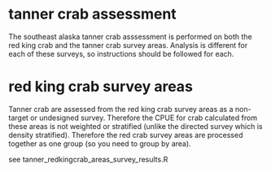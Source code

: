 # tanner crab assessment 

The southeast alaska tanner crab asssessment is performed on both the red king crab and the tanner crab survey areas. Analysis is different for each of these surveys, so instructions should be followed for each.

# red king crab survey areas
Tanner crab are assessed from the red king crab survey areas as a non-target or undesigned survey. Therefore the CPUE for crab calculated from these areas is not weighted or stratified (unlike the directed survey which is density stratified). Therefore the red crab survey areas are processed together as one group (so you need to group by area). 

see tanner_redkingcrab_areas_survey_results.R

